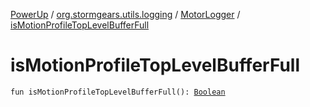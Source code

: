 [PowerUp](../../index.md) / [org.stormgears.utils.logging](../index.md) / [MotorLogger](index.md) / [isMotionProfileTopLevelBufferFull](./is-motion-profile-top-level-buffer-full.md)

# isMotionProfileTopLevelBufferFull

`fun isMotionProfileTopLevelBufferFull(): `[`Boolean`](https://kotlinlang.org/api/latest/jvm/stdlib/kotlin/-boolean/index.html)